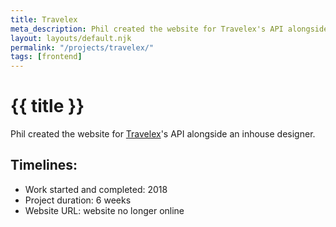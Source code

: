 ```yaml
---
title: Travelex
meta_description: Phil created the website for Travelex's API alongside an inhouse designer.
layout: layouts/default.njk
permalink: "/projects/travelex/"
tags: [frontend]
---
```


# {{ title }}

Phil created the website for [Travelex](https://www.travelex.co.uk)'s API alongside an inhouse designer.

## Timelines:

- Work started and completed: 2018
- Project duration: 6 weeks
- Website URL: website no longer online
